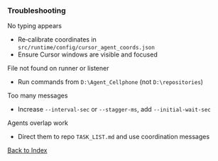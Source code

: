 ### Troubleshooting

No typing appears
- Re‑calibrate coordinates in `src/runtime/config/cursor_agent_coords.json`
- Ensure Cursor windows are visible and focused

File not found on runner or listener
- Run commands from `D:\Agent_Cellphone` (not `D:\repositories`)

Too many messages
- Increase `--interval-sec` or `--stagger-ms`, add `--initial-wait-sec`

Agents overlap work
- Direct them to repo `TASK_LIST.md` and use coordination messages




[Back to Index](00_INDEX.md)




